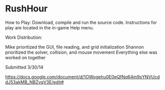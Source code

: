 RushHour
========
How to Play: Download, compile and run the source code. Instructions for play are located in the in-game Help menu.

Work Distribution:

Mike prioritized the GUI, file reading, and grid initialization
Shannon prioritized the solver, collision, and mouse movement
Everything else was worked on together

Submitted 3/30/14

https://docs.google.com/document/d/1OWogehu0E0eQfNq64m9xYNVUcddJ53akMB_NBZvqV3E/edit#
